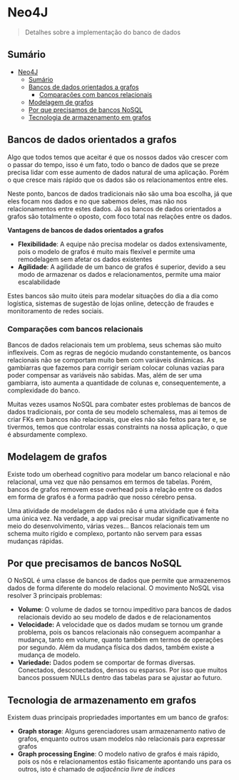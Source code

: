 # Neo4J

> Detalhes sobre a implementação do banco de dados

## Sumário

- [Neo4J](#Neo4J)
  - [Sumário](#Sumário)
  - [Bancos de dados orientados a grafos](#Bancos-de-dados-orientados-a-grafos)
    - [Comparações com bancos relacionais](#Comparações-com-bancos-relacionais)
  - [Modelagem de grafos](#Modelagem-de-grafos)
  - [Por que precisamos de bancos NoSQL](#Por-que-precisamos-de-bancos-NoSQL)
  - [Tecnologia de armazenamento em grafos](#Tecnologia-de-armazenamento-em-grafos)

## Bancos de dados orientados a grafos

Algo que todos temos que aceitar é que os nossos dados vão crescer com o passar do tempo, isso é um fato, todo o banco de dados que se preze precisa lidar com esse aumento de dados natural de uma aplicação. Porém o que cresce mais rápido que os dados são os relacionamentos entre eles.

Neste ponto, bancos de dados tradicionais não são uma boa escolha, já que eles focam nos dados e no que sabemos deles, mas não nos relacionamentos entre estes dados. Já os bancos de dados orientados a grafos são totalmente o oposto, com foco total nas relações entre os dados.

**Vantagens de bancos de dados orientados a grafos**

- **Flexibilidade**: A equipe não precisa modelar os dados extensivamente, pois o modelo de grafos é muito mais flexível e permite uma remodelagem sem afetar os dados existentes
- **Agilidade**: A agilidade de um banco de grafos é superior, devido a seu modo de armazenar os dados e relacionamentos, permite uma maior escalabilidade

Estes bancos são muito úteis para modelar situações do dia a dia como logística, sistemas de sugestão de lojas online, detecção de fraudes e monitoramento de redes sociais.

### Comparações com bancos relacionais

Bancos de dados relacionais tem um problema, seus schemas são muito inflexíveis. Com as regras de negócio mudando constantemente, os bancos relacionais não se comportam muito bem com variáveis dinâmicas. As gambiarras que fazemos para corrigir seriam colocar colunas vazias para poder compensar as variáveis não sabidas. Mas, além de ser uma gambiarra, isto aumenta a quantidade de colunas e, consequentemente, a complexidade do banco.

Muitas vezes usamos NoSQL para combater estes problemas de bancos de dados tradicionais, por conta de seu modelo schemaless, mas ai temos de criar FKs em bancos não relacionais, que eles não são feitos para ter e, se tivermos, temos que controlar essas constraints na nossa aplicação, o que é absurdamente complexo.

## Modelagem de grafos

Existe todo um oberhead cognitivo para modelar um banco relacional e não relacional, uma vez que não pensamos em termos de tabelas. Porém, bancos de grafos removem esse overhead pois a relação entre os dados em forma de grafos é a forma padrão que nosso cérebro pensa.

Uma atividade de modelagem de dados não é uma atividade que é feita uma única vez. Na verdade, a app vai precisar mudar significativamente no meio do desenvolvimento, várias vezes... Bancos relacionais tem um schema muito rígido e complexo, portanto não servem para essas mudanças rápidas.

## Por que precisamos de bancos NoSQL

O NoSQL é uma classe de bancos de dados que permite que armazenemos dados de forma diferente do modelo relacional. O movimento NoSQL visa resolver 3 principais problemas:

- **Volume**: O volume de dados se tornou impeditivo para bancos de dados relacionais devido ao seu modelo de dados e de relacionamentos
- **Velocidade:** A velocidade que os dados mudam se tornou um grande problema, pois os bancos relacionais não conseguem acompanhar a mudança, tanto em volume, quanto também em termos de operações por segundo. Além da mudança física dos dados, também existe a mudança de modelo.
- **Variedade:** Dados podem se comportar de formas diversas. Conectados, desconectados, densos ou esparsos. Por isso que muitos bancos possuem NULLs dentro das tabelas para se ajustar ao futuro.

## Tecnologia de armazenamento em grafos

Existem duas principais propriedades importantes em um banco de grafos:

- **Graph storage**: Alguns gerenciadores usam armazenamento nativo de grafos, enquanto outros usam modelos não relacionais para expressar grafos
- **Graph processing Engine**: O modelo nativo de grafos é mais rápido, pois os nós e relacionamentos estão fisicamente apontando uns para os outros, isto é chamado de *adjacência livre de índices*


